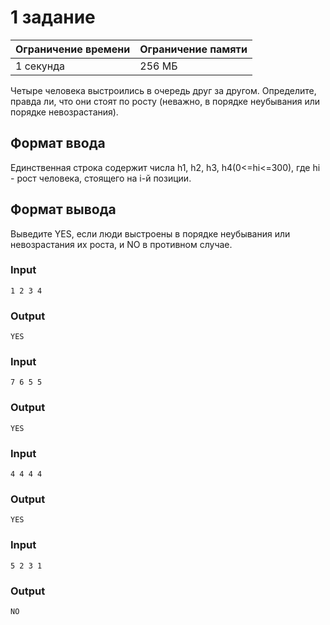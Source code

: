 # 1 задание
| Ограничение времени| Ограничение памяти |
|--------------------|--------------------|
| 1 секунда          | 256 МБ             |


Четыре человека выстроились в очередь друг за другом. Определите, правда ли, что они стоят по росту (неважно, в порядке неубывания или порядке невозрастания).

## Формат ввода
Единственная строка содержит числа ﻿h1, h2, h3, h4(0<=hi<=300), где hi - рост человека, стоящего на i﻿-й позиции.

## Формат вывода
Выведите YES﻿, если люди выстроены в порядке неубывания или невозрастания их роста, и ﻿NO﻿ в противном случае.

### Input
```text
1 2 3 4
```

### Output
```text
YES
```

### Input
```text
7 6 5 5
```

### Output
```text
YES
```

### Input
```text
4 4 4 4
```

### Output
```text
YES
```

### Input
```text
5 2 3 1
```

### Output
```text
NO
```
